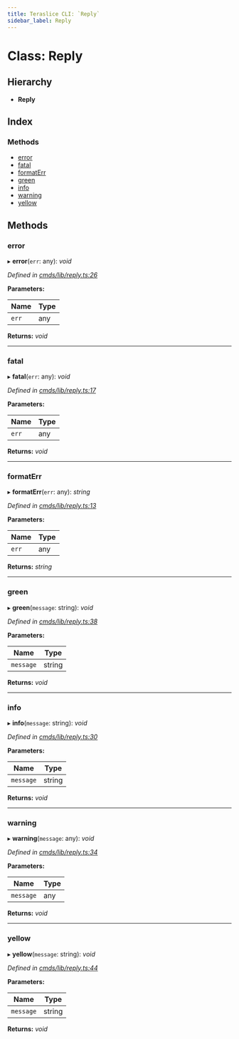 ```yaml
---
title: Teraslice CLI: `Reply`
sidebar_label: Reply
---
```


# Class: Reply

## Hierarchy

* **Reply**

## Index

### Methods

* [error](reply.md#error)
* [fatal](reply.md#fatal)
* [formatErr](reply.md#formaterr)
* [green](reply.md#green)
* [info](reply.md#info)
* [warning](reply.md#warning)
* [yellow](reply.md#yellow)

## Methods

###  error

▸ **error**(`err`: any): *void*

*Defined in [cmds/lib/reply.ts:26](https://github.com/terascope/teraslice/blob/ddd3f0a43/packages/teraslice-cli/src/cmds/lib/reply.ts#L26)*

**Parameters:**

Name | Type |
------ | ------ |
`err` | any |

**Returns:** *void*

___

###  fatal

▸ **fatal**(`err`: any): *void*

*Defined in [cmds/lib/reply.ts:17](https://github.com/terascope/teraslice/blob/ddd3f0a43/packages/teraslice-cli/src/cmds/lib/reply.ts#L17)*

**Parameters:**

Name | Type |
------ | ------ |
`err` | any |

**Returns:** *void*

___

###  formatErr

▸ **formatErr**(`err`: any): *string*

*Defined in [cmds/lib/reply.ts:13](https://github.com/terascope/teraslice/blob/ddd3f0a43/packages/teraslice-cli/src/cmds/lib/reply.ts#L13)*

**Parameters:**

Name | Type |
------ | ------ |
`err` | any |

**Returns:** *string*

___

###  green

▸ **green**(`message`: string): *void*

*Defined in [cmds/lib/reply.ts:38](https://github.com/terascope/teraslice/blob/ddd3f0a43/packages/teraslice-cli/src/cmds/lib/reply.ts#L38)*

**Parameters:**

Name | Type |
------ | ------ |
`message` | string |

**Returns:** *void*

___

###  info

▸ **info**(`message`: string): *void*

*Defined in [cmds/lib/reply.ts:30](https://github.com/terascope/teraslice/blob/ddd3f0a43/packages/teraslice-cli/src/cmds/lib/reply.ts#L30)*

**Parameters:**

Name | Type |
------ | ------ |
`message` | string |

**Returns:** *void*

___

###  warning

▸ **warning**(`message`: any): *void*

*Defined in [cmds/lib/reply.ts:34](https://github.com/terascope/teraslice/blob/ddd3f0a43/packages/teraslice-cli/src/cmds/lib/reply.ts#L34)*

**Parameters:**

Name | Type |
------ | ------ |
`message` | any |

**Returns:** *void*

___

###  yellow

▸ **yellow**(`message`: string): *void*

*Defined in [cmds/lib/reply.ts:44](https://github.com/terascope/teraslice/blob/ddd3f0a43/packages/teraslice-cli/src/cmds/lib/reply.ts#L44)*

**Parameters:**

Name | Type |
------ | ------ |
`message` | string |

**Returns:** *void*
